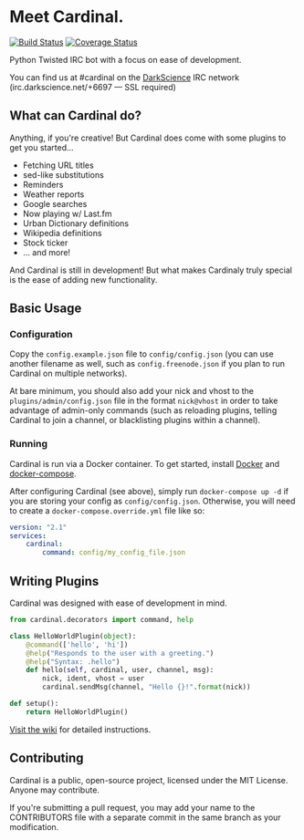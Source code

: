 # Meet Cardinal.

[![Build Status](https://api.travis-ci.com/JohnMaguire/Cardinal.svg?branch=master)](https://travis-ci.com/JohnMaguire/Cardinal) [![Coverage Status](https://coveralls.io/repos/JohnMaguire/Cardinal/badge.svg?branch=master&service=github)](https://coveralls.io/github/JohnMaguire/Cardinal?branch=master)

Python Twisted IRC bot with a focus on ease of development.

You can find us at #cardinal on the [DarkScience](http://www.darkscience.net/) IRC network (irc.darkscience.net/+6697 &mdash; SSL required)

## What can Cardinal do?

Anything, if you're creative! But Cardinal does come with some plugins to get you started...

* Fetching URL titles
* sed-like substitutions
* Reminders
* Weather reports
* Google searches
* Now playing w/ Last.fm
* Urban Dictionary definitions
* Wikipedia definitions
* Stock ticker
* ... and more!

And Cardinal is still in development! But what makes Cardinaly truly special is the ease of adding new functionality.

## Basic Usage

### Configuration

Copy the `config.example.json` file to `config/config.json` (you can use another filename as well, such as `config.freenode.json` if you plan to run Cardinal on multiple networks).

At bare minimum, you should also add your nick and vhost to the `plugins/admin/config.json` file in the format `nick@vhost` in order to take advantage of admin-only commands (such as reloading plugins, telling Cardinal to join a channel, or blacklisting plugins within a channel).

### Running

Cardinal is run via a Docker container. To get started, install [Docker](https://docs.docker.com/install/) and [docker-compose](https://docs.docker.com/compose/install/).

After configuring Cardinal (see above), simply run `docker-compose up -d` if you are storing your config as `config/config.json`. Otherwise, you will need to create a `docker-compose.override.yml` file like so:

```yaml
version: "2.1"
services:
    cardinal:
        command: config/my_config_file.json
```

## Writing Plugins

Cardinal was designed with ease of development in mind.

```python
from cardinal.decorators import command, help

class HelloWorldPlugin(object):
    @command(['hello', 'hi'])
    @help("Responds to the user with a greeting.")
    @help("Syntax: .hello")
    def hello(self, cardinal, user, channel, msg):
        nick, ident, vhost = user
        cardinal.sendMsg(channel, "Hello {}!".format(nick))

def setup():
    return HelloWorldPlugin()
```

[Visit the wiki](https://github.com/JohnMaguire/Cardinal/wiki/Writing-Plugins) for detailed instructions.

## Contributing

Cardinal is a public, open-source project, licensed under the MIT License. Anyone may contribute.

If you're submitting a pull request, you may add your name to the CONTRIBUTORS file with a separate commit in the same branch as your modification.
